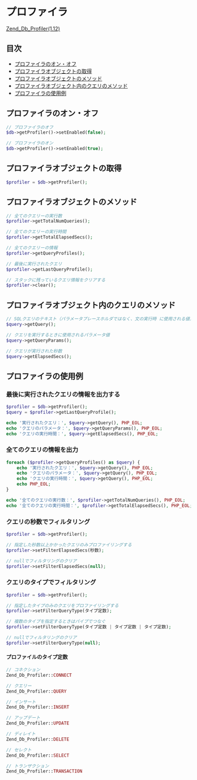 # プロファイラ

[Zend_Db_Profiler(1.12)](http://framework.zend.com/manual/1.12/ja/zend.db.profiler.html)

## 目次

- [プロファイラのオン・オフ](#プロファイラのオン・オフ)
- [プロファイラオブジェクトの取得](#プロファイラオブジェクトの取得)
- [プロファイラオブジェクトのメソッド](#プロファイラオブジェクトのメソッド)
- [プロファイラオブジェクト内のクエリのメソッド](#プロファイラオブジェクト内のクエリのメソッド)
- [プロファイラの使用例](#プロファイラの使用例)

## プロファイラのオン・オフ

```php
// プロファイラのオフ
$db->getProfiler()->setEnabled(false);

// プロファイラのオン
$db->getProfiler()->setEnabled(true);
```

## プロファイラオブジェクトの取得

```php
$profiler = $db->getProfiler();
```

## プロファイラオブジェクトのメソッド

```php
// 全てのクエリーの実行数
$profiler->getTotalNumQueries();

// 全てのクエリーの実行時間
$profiler->getTotalElapsedSecs();

// 全てのクエリーの情報
$profiler->getQueryProfiles();

// 最後に実行されたクエリ
$profiler->getLastQueryProfile();

// スタックに残っているクエリ情報をクリアする
$profiler->clear();
```

## プロファイラオブジェクト内のクエリのメソッド

```php
// SQLクエリのテキスト（パラメータプレースホルダではなく、文の実行時 ​​に使用される値）
$query->getQuery();

// クエリを実行するときに使用されるパラメータ値
$query->getQueryParams();

// クエリが実行された秒数
$query->getElapsedSecs();
```

## プロファイラの使用例

### 最後に実行されたクエリの情報を出力する

```php
$profiler = $db->getProfiler();
$query = $profiler->getLastQueryProfile();

echo '実行されたクエリ：', $query->getQuery(), PHP_EOL;
echo 'クエリのパラメータ：', $query->getQueryParams(), PHP_EOL;
echo 'クエリの実行時間：', $query->getElapsedSecs(), PHP_EOL;
```

### 全てのクエリの情報を出力

```php
foreach ($profiler->getQueryProfiles() as $query) {
    echo '実行されたクエリ：', $query->getQuery(), PHP_EOL;
    echo 'クエリのパラメータ：', $query->getQuery(), PHP_EOL;
    echo 'クエリの実行時間：', $query->getQuery(), PHP_EOL;
    echo PHP_EOL;
}

echo '全てのクエリの実行数：', $profiler->getTotalNumQueries(), PHP_EOL;
echo '全てのクエリの実行時間：', $profiler->getTotalElapsedSecs(), PHP_EOL;
```

### クエリの秒数でフィルタリング

```php
$profiler = $db->getProfiler();

// 指定した秒数以上かかったクエリのみプロファイリングする
$profiler->setFilterElapsedSecs(秒数);

// nullでフィルタリングのクリア
$profiler->setFilterElapsedSecs(null);
```

### クエリのタイプでフィルタリング

```php
$profiler = $db->getProfiler();

// 指定したタイプのみのクエリをプロファイリングする
$profiler->setFilterQueryType(タイプ定数);

// 複数のタイプを指定するときはパイプでつなぐ
$profiler->setFilterQueryType(タイプ定数 | タイプ定数 | タイプ定数);

// nullでフィルタリングのクリア
$profiler->setFilterQueryType(null);
```

#### プロファイルのタイプ定数

```php
// コネクション
Zend_Db_Profiler::CONNECT

// クエリー
Zend_Db_Profiler::QUERY

// インサート
Zend_Db_Profiler::INSERT

// アップデート
Zend_Db_Profiler::UPDATE

// ディレイト
Zend_Db_Profiler::DELETE

// セレクト
Zend_Db_Profiler::SELECT

// トランザクション
Zend_Db_Profiler::TRANSACTION
```
